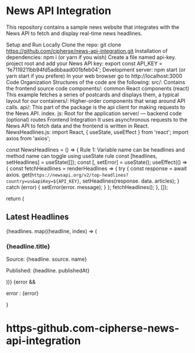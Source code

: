 # News API Integration

This repository contains a sample news website that integrates with the News API to fetch and display real-time news headlines.

Setup and Run Locally
Clone the repo: git clone https://github.com/cipherse/news-api-integration.git
Installation of dependencies: npm i (or yarn if you wish)
Create a file named api-key. project root and add your News API key: export const API_KEY = 'fe7119211bb94fd5adbbaad001bfeb04';
Development server: npm start (or yarn start if you prefere)
In your web browser go to http://localhost:3000
Code Organization
Structures of the code are the following:
src/: Contains the frontend source code
components/: common React components (react)
This example fetches a series of postcards and displays them, a typical layout for our containers/: Higher-order components that wrap around API calls.
api/: This part of the package is the api client for making requests to the News API.
index. js: Root for the application
server/ — backend code (optional)
routes
Frontend Integration
It uses asynchronous requests to the News API to fetch data and the frontend is written in React.
NewsHeadlines.js:
import React, { useState, useEffect } from 'react';
import axios from 'axios';

const NewsHeadlines = () => {
Rule 1: Variable name can be headlines and method name can toggle using useState rule const [headlines, setHeadlines] = useState([]);
const [, setError] = useState();
 useEffect(() => {
const fetchHeadlines = renderHeadlines => {
      try {
const response = await axios. get(`https://newsapi.org/v2/top-headlines?country=us&apiKey=${API_KEY}`,
setHeadlines(response. data. articles);
      } catch (error) {
setError(error. message);
      }
    };
    fetchHeadlines();
  }, []);

  return (
    <div>
<h2>Latest Headlines</h2>
{headlines. map((headline, index) => (
        <div key={index}>
<h3>{headline.title}</h3>
<p>Source: {headline. source. name}</p>
<p>Published: {headline. publishedAt}</p>
        </div>
      ))}
{error && <p>error : {error}</p>}

   
# https-github.com-cipherse-news-api-integration

